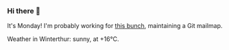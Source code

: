 ### Hi there :wave:

It's Monday! I'm probably working for [this bunch](https://github.com/kohofinancial), maintaining a Git mailmap.

Weather in Winterthur: sunny, at +16°C.
